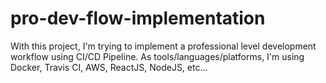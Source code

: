 # pro-dev-flow-implementation
With this project, I'm trying to implement a professional level development workflow using CI/CD Pipeline. As tools/languages/platforms, I'm using Docker, Travis CI, AWS, ReactJS, NodeJS, etc...
